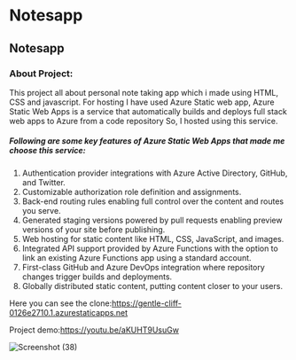 # Notesapp
## Notesapp
### About Project:
This project all about personal note taking app which i made using HTML, CSS and javascript. For hosting I have used Azure Static web app, 
Azure Static Web Apps is a service that automatically builds and deploys full stack web apps to Azure from a code repository So, I hosted using this service.

##### Following are some key features of Azure Static Web Apps that made me choose this service:

1. Authentication provider integrations with Azure Active Directory, GitHub, and Twitter.
2. Customizable authorization role definition and assignments.
3. Back-end routing rules enabling full control over the content and routes you serve.
4. Generated staging versions powered by pull requests enabling preview versions of your site before publishing.
5. Web hosting for static content like HTML, CSS, JavaScript, and images.
6. Integrated API support provided by Azure Functions with the option to link an existing Azure Functions app using a standard account.
7. First-class GitHub and Azure DevOps integration where repository changes trigger builds and deployments.
8. Globally distributed static content, putting content closer to your users.

Here you can see the clone:https://gentle-cliff-0126e2710.1.azurestaticapps.net

Project demo:https://youtu.be/aKUHT9UsuGw

![Screenshot (38)](https://user-images.githubusercontent.com/91664911/164652302-bfd5b614-467c-4c45-80ff-3db32a3a21f7.png)

